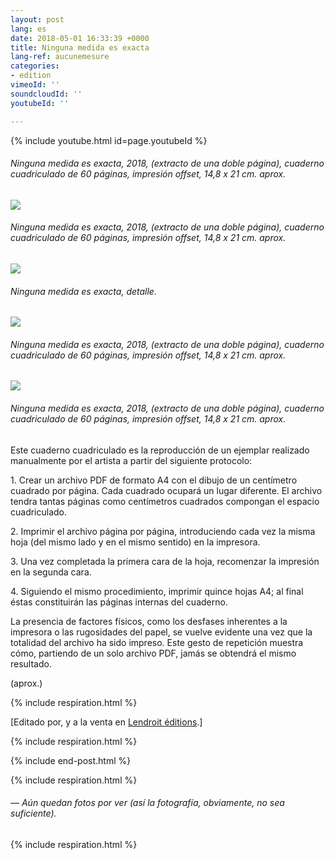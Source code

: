 ```yaml
---
layout: post
lang: es
date: 2018-05-01 16:33:39 +0000
title: Ninguna medida es exacta
lang-ref: aucunemesure
categories:
- edition
vimeoId: ''
soundcloudId: ''
youtubeId: ''

---
```

{% include youtube.html id=page.youtubeId %}

###### _Ninguna medida es exacta_, 2018, (extracto de una doble página), cuaderno cuadriculado de 60 páginas, impresión offset, 14,8 x 21 cm. aprox.

![](/mepierdoparaver/imgs/aucune-mesure-multiple-web-final-5.png)

###### _Ninguna medida es exacta_, 2018, (extracto de una doble página), cuaderno cuadriculado de 60 páginas, impresión offset, 14,8 x 21 cm. aprox.

![](/mepierdoparaver/imgs/aucune-mesure-multiple-web-final-5-det.png)

###### _Ninguna medida es exacta_, detalle.

![](/mepierdoparaver/imgs/aucune-mesure-multiple-web-final-4.png)

###### _Ninguna medida es exacta_, 2018, (extracto de una doble página), cuaderno cuadriculado de 60 páginas, impresión offset, 14,8 x 21 cm. aprox.

![](/mepierdoparaver/imgs/aucune-mesure-multiple-web-final-17.png)

###### _Ninguna medida es exacta_, 2018, (extracto de una doble página), cuaderno cuadriculado de 60 páginas, impresión offset, 14,8 x 21 cm. aprox.

Este cuaderno cuadriculado es la reproducción de un ejemplar realizado manualmente por el artista a partir del siguiente protocolo:

1\. Crear un archivo PDF de formato A4 con el dibujo de un centímetro cuadrado por página. Cada cuadrado ocupará un lugar diferente. El archivo tendra tantas páginas como centímetros cuadrados compongan el espacio cuadriculado.

2\. Imprimir el archivo página por página, introduciendo cada vez la misma hoja (del mismo lado y en el mismo sentido) en la impresora.

3\. Una vez completada la primera cara de la hoja, recomenzar la impresión en la segunda cara.

4\. Siguiendo el mismo procedimiento, imprimir quince hojas A4; al final éstas constituirán las páginas internas del cuaderno.

La presencia de factores físicos, como los desfases inherentes a la impresora o las rugosidades del papel, se vuelve evidente una vez que la totalidad del archivo ha sido impreso. Este gesto de repetición muestra cómo, partiendo de un solo archivo PDF, jamás se obtendrá el mismo resultado.

(aprox.)

{% include respiration.html %}

\[Editado por, y a la venta en [Lendroit éditions](https://www.lendroit.org/catalogue/fiches/1376-Aucune-mesure-n-est-exacte).\]

{% include respiration.html %}

{% include end-post.html %}

{% include respiration.html %}

###### — _Aún quedan fotos por ver (así la fotografía, obviamente, no sea suficiente)._

{% include respiration.html %}